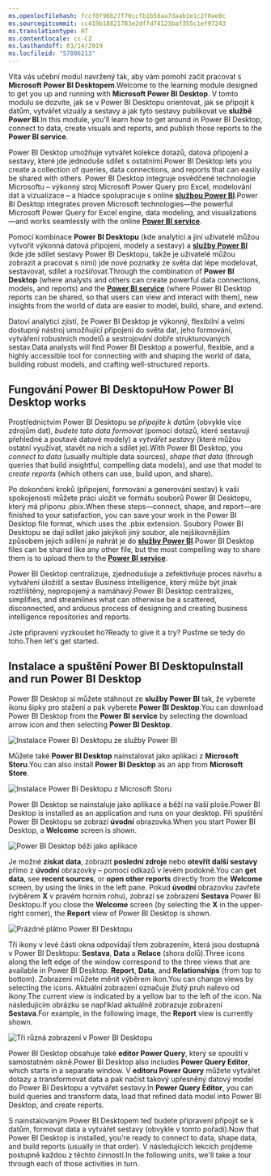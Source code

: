 ```yaml
---
ms.openlocfilehash: fccf0f96b27f70ccfb1b58aa7daab1e1c2f0ae8c
ms.sourcegitcommit: cc419b18821783e2dffd74123baf355c1ef97243
ms.translationtype: HT
ms.contentlocale: cs-CZ
ms.lasthandoff: 03/14/2019
ms.locfileid: "57806213"
---
```

<span data-ttu-id="88e24-101">Vítá vás učební modul navržený tak, aby vám pomohl začít pracovat s **Microsoft Power BI Desktopem**.</span><span class="sxs-lookup"><span data-stu-id="88e24-101">Welcome to the learning module designed to get you up and running with **Microsoft Power BI Desktop**.</span></span> <span data-ttu-id="88e24-102">V tomto modulu se dozvíte, jak se v Power BI Desktopu orientovat, jak se připojit k datům, vytvářet vizuály a sestavy a jak tyto sestavy publikovat ve **službě Power BI**.</span><span class="sxs-lookup"><span data-stu-id="88e24-102">In this module, you'll learn how to get around in Power BI Desktop, connect to data, create visuals and reports, and publish those reports to the **Power BI service**.</span></span>

<span data-ttu-id="88e24-103">Power BI Desktop umožňuje vytvářet kolekce dotazů, datová připojení a sestavy, které jde jednoduše sdílet s ostatními.</span><span class="sxs-lookup"><span data-stu-id="88e24-103">Power BI Desktop lets you create a collection of queries, data connections, and reports that can easily be shared with others.</span></span> <span data-ttu-id="88e24-104">Power BI Desktop integruje osvědčené technologie Microsoftu – výkonný stroj Microsoft Power Query pro Excel, modelování dat a vizualizace – a hladce spolupracuje s online [**službou Power BI**](https://app.powerbi.com/).</span><span class="sxs-lookup"><span data-stu-id="88e24-104">Power BI Desktop integrates proven Microsoft technologies—the powerful Microsoft Power Query for Excel engine, data modeling, and visualizations—and works seamlessly with the online [**Power BI service**](https://app.powerbi.com/).</span></span>

<span data-ttu-id="88e24-105">Pomocí kombinace **Power BI Desktopu** (kde analytici a jiní uživatelé můžou vytvořit výkonná datová připojení, modely a sestavy) a [**služby Power BI**](https://app.powerbi.com/) (kde jde sdílet sestavy Power BI Desktopu, takže je uživatelé můžou zobrazit a pracovat s nimi) jde nové poznatky ze světa dat lépe modelovat, sestavovat, sdílet a rozšiřovat.</span><span class="sxs-lookup"><span data-stu-id="88e24-105">Through the combination of **Power BI Desktop** (where analysts and others can create powerful data connections, models, and reports) and the [**Power BI service**](https://app.powerbi.com/) (where Power BI Desktop reports can be shared, so that users can view and interact with them), new insights from the world of data are easier to model, build, share, and extend.</span></span>

<span data-ttu-id="88e24-106">Datoví analytici zjistí, že Power BI Desktop je výkonný, flexibilní a velmi dostupný nástroj umožňující připojení do světa dat, jeho formování, vytváření robustních modelů a sestrojování dobře strukturovaných sestav.</span><span class="sxs-lookup"><span data-stu-id="88e24-106">Data analysts will find Power BI Desktop a powerful, flexible, and a highly accessible tool for connecting with and shaping the world of data, building robust models, and crafting well-structured reports.</span></span>

## <a name="how-power-bi-desktop-works"></a><span data-ttu-id="88e24-107">Fungování Power BI Desktopu</span><span class="sxs-lookup"><span data-stu-id="88e24-107">How Power BI Desktop works</span></span>
<span data-ttu-id="88e24-108">Prostřednictvím Power BI Desktopu se *připojíte k datům* (obvykle více zdrojům dat), *budete tato data formovat* (pomocí dotazů, které sestavují přehledné a poutavé datové modely) a *vytvářet sestavy* (které můžou ostatní využívat, stavět na nich a sdílet je).</span><span class="sxs-lookup"><span data-stu-id="88e24-108">With Power BI Desktop, you *connect to data* (usually multiple data sources), *shape that data* (through queries that build insightful, compelling data models), and use that model to *create reports* (which others can use, build upon, and share).</span></span>

<span data-ttu-id="88e24-109">Po dokončení kroků (připojení, formování a generování sestav) k vaší spokojenosti můžete práci uložit ve formátu souborů Power BI Desktopu, který má příponu .pbix.</span><span class="sxs-lookup"><span data-stu-id="88e24-109">When these steps—connect, shape, and report—are finished to your satisfaction, you can save your work in the Power BI Desktop file format, which uses the .pbix extension.</span></span> <span data-ttu-id="88e24-110">Soubory Power BI Desktopu se dají sdílet jako jakýkoli jiný soubor, ale nejšikovnějším způsobem jejich sdílení je nahrát je do [**služby Power BI**](https://preview.powerbi.com/).</span><span class="sxs-lookup"><span data-stu-id="88e24-110">Power BI Desktop files can be shared like any other file, but the most compelling way to share them is to upload them to the [**Power BI service**](https://preview.powerbi.com/).</span></span> 

<span data-ttu-id="88e24-111">Power BI Desktop centralizuje, zjednodušuje a zefektivňuje proces návrhu a vytváření úložišť a sestav Business Intelligence, který může být jinak roztříštěný, nepropojený a namáhavý.</span><span class="sxs-lookup"><span data-stu-id="88e24-111">Power BI Desktop centralizes, simplifies, and streamlines what can otherwise be a scattered, disconnected, and arduous process of designing and creating business intelligence repositories and reports.</span></span>

<span data-ttu-id="88e24-112">Jste připravení vyzkoušet ho?</span><span class="sxs-lookup"><span data-stu-id="88e24-112">Ready to give it a try?</span></span> <span data-ttu-id="88e24-113">Pusťme se tedy do toho.</span><span class="sxs-lookup"><span data-stu-id="88e24-113">Then let's get started.</span></span>

## <a name="install-and-run-power-bi-desktop"></a><span data-ttu-id="88e24-114">Instalace a spuštění Power BI Desktopu</span><span class="sxs-lookup"><span data-stu-id="88e24-114">Install and run Power BI Desktop</span></span>
<span data-ttu-id="88e24-115">Power BI Desktop si můžete stáhnout ze **služby Power BI** tak, že vyberete ikonu šipky pro stažení a pak vyberete **Power BI Desktop**.</span><span class="sxs-lookup"><span data-stu-id="88e24-115">You can download Power BI Desktop from the **Power BI service** by selecting the download arrow icon and then selecting **Power BI Desktop**.</span></span>

![Instalace Power BI Desktopu ze služby Power BI](../media/pbid-intro_01.jpg)

<span data-ttu-id="88e24-117">Můžete také **Power BI Desktop** nainstalovat jako aplikaci z **Microsoft Storu**.</span><span class="sxs-lookup"><span data-stu-id="88e24-117">You can also install **Power BI Desktop** as an app from **Microsoft Store**.</span></span>

![Instalace Power BI Desktopu z Microsoft Storu](../media/pbid-intro_02.jpg)

<span data-ttu-id="88e24-119">Power BI Desktop se nainstaluje jako aplikace a běží na vaší ploše.</span><span class="sxs-lookup"><span data-stu-id="88e24-119">Power BI Desktop is installed as an application and runs on your desktop.</span></span> <span data-ttu-id="88e24-120">Při spuštění Power BI Desktopu se zobrazí **úvodní** obrazovka.</span><span class="sxs-lookup"><span data-stu-id="88e24-120">When you start Power BI Desktop, a **Welcome** screen is shown.</span></span>

![Power BI Desktop běží jako aplikace](../media/pbid-intro_03.jpg)

<span data-ttu-id="88e24-122">Je možné **získat data**, zobrazit **poslední zdroje** nebo **otevřít další sestavy** přímo z **úvodní** obrazovky – pomocí odkazů v levém podokně.</span><span class="sxs-lookup"><span data-stu-id="88e24-122">You can **get data**, see **recent sources**, or **open other reports** directly from the **Welcome** screen, by using the links in the left pane.</span></span> <span data-ttu-id="88e24-123">Pokud **úvodní** obrazovku zavřete (výběrem **X** v pravém horním rohu), zobrazí se zobrazení **Sestava** Power BI Desktopu.</span><span class="sxs-lookup"><span data-stu-id="88e24-123">If you close the **Welcome** screen (by selecting the **X** in the upper-right corner), the **Report** view of Power BI Desktop is shown.</span></span>

![Prázdné plátno Power BI Desktopu](../media/pbid-intro_04.jpg)

<span data-ttu-id="88e24-125">Tři ikony v levé části okna odpovídají třem zobrazením, která jsou dostupná v Power BI Desktopu: **Sestava**, **Data** a **Relace** (shora dolů).</span><span class="sxs-lookup"><span data-stu-id="88e24-125">Three icons along the left edge of the window correspond to the three views that are available in Power BI Desktop: **Report**, **Data**, and **Relationships** (from top to bottom).</span></span> <span data-ttu-id="88e24-126">Zobrazení můžete měnit výběrem ikon.</span><span class="sxs-lookup"><span data-stu-id="88e24-126">You can change views by selecting the icons.</span></span> <span data-ttu-id="88e24-127">Aktuální zobrazení označuje žlutý pruh nalevo od ikony.</span><span class="sxs-lookup"><span data-stu-id="88e24-127">The current view is indicated by a yellow bar to the left of the icon.</span></span> <span data-ttu-id="88e24-128">Na následujícím obrázku se například aktuálně zobrazuje zobrazení **Sestava**.</span><span class="sxs-lookup"><span data-stu-id="88e24-128">For example, in the following image, the **Report** view is currently shown.</span></span>

![Tři různá zobrazení v Power BI Desktopu](../media/pbid-intro_05.jpg)

<span data-ttu-id="88e24-130">Power BI Desktop obsahuje také **editor Power Query**, který se spouští v samostatném okně.</span><span class="sxs-lookup"><span data-stu-id="88e24-130">Power BI Desktop also includes **Power Query Editor**, which starts in a separate window.</span></span> <span data-ttu-id="88e24-131">V **editoru Power Query** můžete vytvářet dotazy a transformovat data a pak načíst takový upřesněný datový model do Power BI Desktopu a vytvářet sestavy.</span><span class="sxs-lookup"><span data-stu-id="88e24-131">In **Power Query Editor**, you can build queries and transform data, load that refined data model into Power BI Desktop, and create reports.</span></span>

<span data-ttu-id="88e24-132">S nainstalovaným Power BI Desktopem teď budete připravení připojit se k datům, formovat data a vytvářet sestavy (obvykle v tomto pořadí).</span><span class="sxs-lookup"><span data-stu-id="88e24-132">Now that Power BI Desktop is installed, you're ready to connect to data, shape data, and build reports (usually in that order).</span></span> <span data-ttu-id="88e24-133">V následujících lekcích projdeme postupně každou z těchto činností.</span><span class="sxs-lookup"><span data-stu-id="88e24-133">In the following units, we'll take a tour through each of those activities in turn.</span></span>
